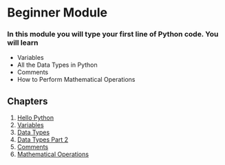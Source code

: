 # Beginner Module 
### In this module you will type your first line of Python code. You will learn 
- Variables
- All the Data Types in Python 
- Comments
- How to  Perform Mathematical Operations

## Chapters
1. [Hello Python](1-HelloPython.md)
2. [Variables](2-Variables.md)
3. [Data Types](3-DataTypesPT-1.md)
4. [Data Types Part 2](4-DataTypesPT-2.md)
5. [Comments](5-Comments.md)
6. [Mathematical Operations](6-MathematicalOps.md)